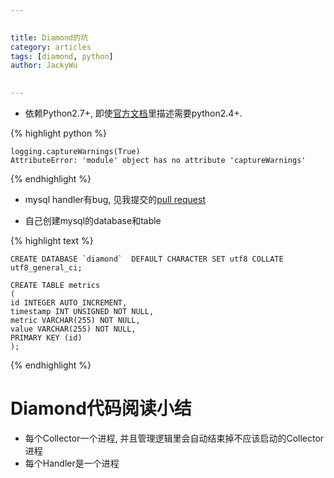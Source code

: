 ```yaml
---

   
title: Diamond的坑  
category: articles  
tags: [diamond, python]  
author: JackyWu  
  

---
```



* 依赖Python2.7+, 即使[官方文档](https://github.com/python-diamond/Diamond/wiki/Installation)里描述需要python2.4+. 

{% highlight python %}

    logging.captureWarnings(True)  
    AttributeError: 'module' object has no attribute 'captureWarnings'  

{% endhighlight %}

* mysql handler有bug, 见我提交的[pull request](https://github.com/python-diamond/Diamond/pull/170)

* 自己创建mysql的database和table

{% highlight text %}
    
    CREATE DATABASE `diamond`  DEFAULT CHARACTER SET utf8 COLLATE utf8_general_ci;
    
    CREATE TABLE metrics
    (
    id INTEGER AUTO_INCREMENT,
    timestamp INT UNSIGNED NOT NULL,
    metric VARCHAR(255) NOT NULL,
    value VARCHAR(255) NOT NULL,
    PRIMARY KEY (id)
    );

{% endhighlight %}

# Diamond代码阅读小结

* 每个Collector一个进程, 并且管理逻辑里会自动结束掉不应该启动的Collector进程
* 每个Handler是一个进程
